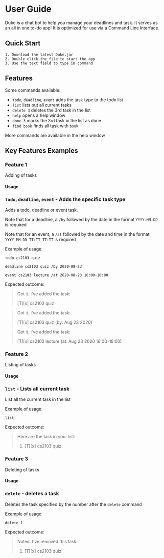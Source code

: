 # User Guide
Duke is a chat bot to help you manage your deadlines and task. It serves as an all in one to-do app! It is optimized for use via a Command Line Interface.

## Quick Start
	1. Download the latest Duke.jar
	2. Double click the file to start the app
    3. Use the text field to type in command
## Features 
Some commands available:
-   `todo`, `deadline`, `event` adds the task type to the todo list
-   `list` lists out all current tasks
-   `delete 3` deletes the 3rd task in the list
-   `help` opens a help window
-   `done 3` marks the 3rd task in the list as done
-   `find book` finds all task with `book` 

More commands are available in the help window

## Key Features Examples
### Feature 1 
Adding of tasks

#### Usage

### `todo`, `deadline`, `event` - Adds the specific task type

Adds a todo, deadline or event task. 

Note that for a deadline, a `/by` followed by the date in the format `YYYY-MM-DD` is required

Note that for an event, a `/at` followed by the date and time in the format `YYYY-MM-DD TT:TT-TT:TT` is required

Example of usage: 

`todo cs2103 quiz`

`deadline cs2103 quiz /by 2020-08-23`

`event cs2103 lecture /at 2020-08-23 16:00-18:00`

Expected outcome:

>Got it. I've added the task:
>
>[T][x] cs2103 quiz

>Got it. I've added the task: 
>
>[T][x] cs2103 quiz (by: Aug 23 2020)

>Got it. I've added the task: 
>
>[T][x] cs2103 lecture (at: Aug 23 2020 16:00-18:00)

### Feature 2
Listing of tasks

#### Usage

### `list` - Lists all current task

List all the current task in the list

Example of usage: 

`list`

Expected outcome:

>Here are the task in your list:
>
>1. [T][x] cs2103 quiz

### Feature 3
Deleting of tasks

#### Usage

### `delete` - deletes a task

Deletes the task specified by the number after the `delete` command

Example of usage: 

`delete 1`

Expected outcome:

>Noted. I've removed this task:
>
>1. [T][x] cs2103 quiz

